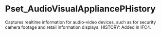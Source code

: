 # Pset_AudioVisualAppliancePHistory

Captures realtime information for audio-video devices, such as for security camera footage and retail information displays.  HISTORY: Added in <!-- end of definition -->IFC4.
